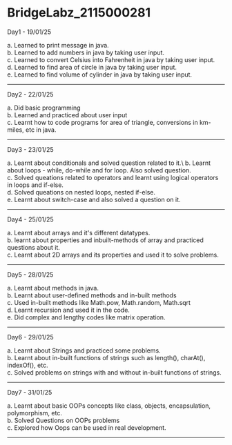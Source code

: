 # BridgeLabz_2115000281

Day1 - 19/01/25

a. Learned to print message in java.\
b. Learned to add numbers in java by taking user input.\
c. Learned to convert Celsius into Fahrenheit in java by taking user input.\
d. Learned to find area of circle in java by taking user input.\
e. Learned to find volume of cylinder in java by taking user input.

-----------------------------------------------------------------------------------------------------------------------

Day2 - 22/01/25

a. Did basic programming\
b. Learned and practiced about user input\
c. Learnt how to code programs for area of triangle, conversions in km-miles, etc in java.

------------------------------------------------------------------------------------------------------------------------

Day3 - 23/01/25

a. Learnt about conditionals and solved question related to it.\ 
b. Learnt about loops - while, do-while and for loop. Also solved question.\
c. Solved queations related to operators and learnt using logical operators in loops and if-else.\
d. Solved queations on nested loops, nested if-else.\
e. Learnt about switch-case and also solved a question on it.

------------------------------------------------------------------------------------------------------------------------

Day4 - 25/01/25

a. Learnt about arrays and it's different datatypes.\
b. learnt about properties and inbuilt-methods of array and practiced questions about it.\
c. Learnt about 2D arrays and its properties and used it to solve problems.

------------------------------------------------------------------------------------------------------------------------

Day5 - 28/01/25

a. Learnt about methods in java.\
b. Learnt about user-defined methods and in-built methods\
c. Used in-built methods like Math.pow, Math.random, Math.sqrt\
d. Learnt recursion and used it in the code.\
e. Did complex and lengthy codes like matrix operation.

------------------------------------------------------------------------------------------------------------------------

Day6 - 29/01/25

a. Learnt about Strings and practiced some problems.\
b. Learnt about in-built functions of strings such as length(), charAt(), indexOf(), etc. \
c. Solved problems on strings with and without in-built functions of strings.

------------------------------------------------------------------------------------------------------------------------

Day7 - 31/01/25

a. Learnt about basic OOPs concepts like class, objects, encapsulation, polymorphism, etc.\
b. Solved Questions on OOPs problems\
c. Explored how Oops can be used in real development.

------------------------------------------------------------------------------------------------------------------------